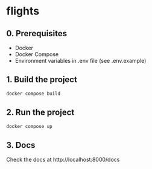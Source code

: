 # flights

## 0. Prerequisites

- Docker
- Docker Compose
- Environment variables in .env file (see .env.example)


## 1. Build the project

```bash
docker compose build
```


## 2. Run the project

```bash
docker compose up
```

## 3. Docs

Check the docs at http://localhost:8000/docs

